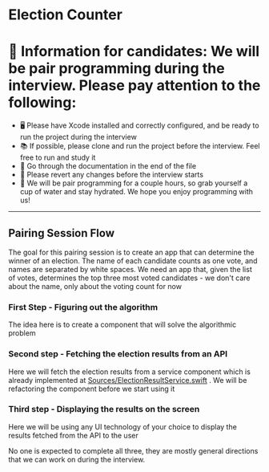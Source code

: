 # Election Counter

# 👋 Information for candidates: We will be pair programming during the interview. Please pay attention to the following:

- 🖥️ Please have Xcode installed and correctly configured, and be ready to run the project during the interview
- 📚 If possible, please clone and run the project before the interview. Feel free to run and study it
- 🎯 Go through the documentation in the end of the file
- 🙏 Please revert any changes before the interview starts
- 🐳 We will be pair programming for a couple hours, so grab yourself a cup of water and stay hydrated. We hope you enjoy programming with us! 

-------- 

## Pairing Session Flow

The goal for this pairing session is to create an app that can determine the winner of an election. The name of each candidate counts as one vote, and names are separated by white spaces. We need an app that, given the list of votes, determines the top three most voted candidates - we don't care about the name, only about the voting count for now

### First Step - Figuring out the algorithm

The idea here is to create a component that will solve the algorithmic problem

### Second step - Fetching the election results from an API

Here we will fetch the election results from a service component which is already implemented at [Sources/ElectionResultService.swift](../ElectionCounter/ElectionCounter/Services//ElectionResultService.swift)
. We will be refactoring the component before we start using it

### Third step - Displaying the results on the screen

Here we will be using any UI technology of your choice to display the results fetched from the API to the user


No one is expected to complete all three, they are mostly general directions that we can work on during the interview.
